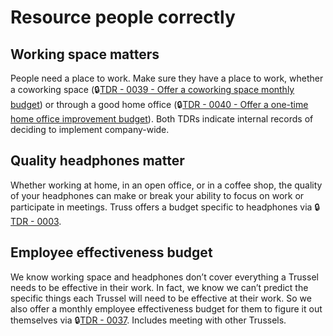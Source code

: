 # Resource people correctly
## Working space matters
People need a place to work. Make sure they have a place to work, whether a coworking space (🔒[TDR - 0039 - Offer a coworking space monthly budget](https://docs.google.com/document/d/1iJKrrd-u1aJ_mdKJRWrSho8d3fKLkOj0_NLuSQ73hQo/edit)) or through a good home office (🔒[TDR - 0040 - Offer a one-time home office improvement budget](https://docs.google.com/document/d/1tgpHtsjChQpPDXackhpOQaxXX0j8AP3EFj9_GwChbqU/edit)). Both TDRs indicate internal records of deciding to implement company-wide.

## Quality headphones matter
Whether working at home, in an open office, or in a coffee shop, the quality of your headphones can make or break your ability to focus on work or participate in meetings. Truss offers a budget specific to headphones via 🔒[TDR - 0003](https://docs.google.com/document/d/1I1gT0rczbqxMIUPhGgOX4mcdYP_-N6kKd5_6F4iptTk/edit).

## Employee effectiveness budget
We know working space and headphones don’t cover everything a Trussel needs to be effective in their work. In fact, we know we can’t predict the specific things each Trussel will need to be effective at their work. So we also offer a monthly employee effectiveness budget for them to figure it out themselves via 🔒[TDR - 0037](https://docs.google.com/document/d/1hvie-sPwZgOw8U7W2qmCk6dzWf7TYX28_CRfFCWL_FI/edit). Includes meeting with other Trussels.
